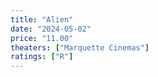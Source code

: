 ```yaml
---
title: "Alien"
date: "2024-05-02"
price: "11.00"
theaters: ["Marquette Cinemas"]
ratings: ["R"]
---
```

